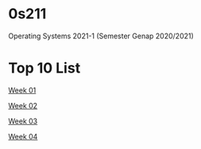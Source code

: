 # 0s211
 Operating Systems 2021-1 (Semester Genap 2020/2021)

# Top 10 List
[Week 01](https://nfrobby.github.io/os211/W01)

[Week 02](https://nfrobby.github.io/os211/W02)

[Week 03](https://nfrobby.github.io/os211/W03)

[Week 04](https://nfrobby.github.io/os211/W04)
